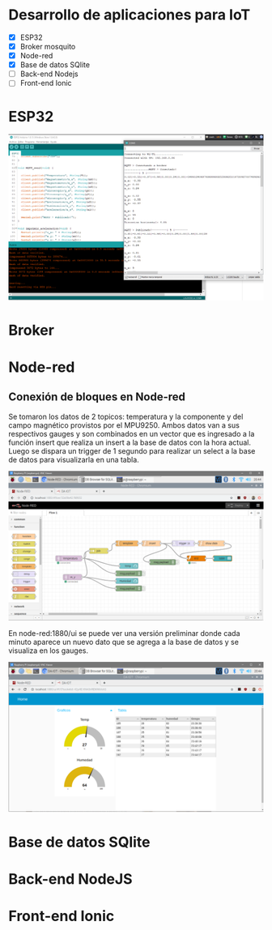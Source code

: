# Desarrollo de aplicaciones para IoT

- [x] ESP32
- [x] Broker mosquito
- [x] Node-red
- [x] Base de datos SQlite
- [ ] Back-end Nodejs
- [ ] Front-end Ionic

# ESP32

![ESP32](esp.PNG)

# Broker

# Node-red

## Conexión de bloques en Node-red

Se tomaron los datos de 2 topicos: temperatura y la componente y del campo magnético provistos por el MPU9250. Ambos datos van a sus respectivos gauges y son combinados en un vector que es ingresado a la función insert que realiza un insert a la base de datos con la hora actual. Luego se dispara un trigger de 1 segundo para realizar un select a la base de datos para visualizarla en una tabla.

![node_red](iot_2.PNG)

En node-red:1880/ui se puede ver una versión preliminar donde cada minuto aparece un nuevo dato que se agrega a la base de datos y se visualiza en los gauges.

![node_red_ui](iot_1.PNG)


# Base de datos SQlite

# Back-end NodeJS

# Front-end Ionic
